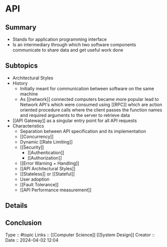 # API

## Summary
- Stands for application programming interface
- Is an intermediary through which two software components communicate to share data and get useful work done
## Subtopics
- Architectural Styles
- History
	- Initially meant for communication between software on the same machine
	- As [[network]] connected computers became more popular lead to Network API's which were consumed using [[RPC]] which are action oriented procedure calls where the client passes the function names and required arguments to the server to retrieve data
- [[API Gateway]] as a singular entry point for all API requests
- Characteristics
	- Separation between API specification and its implementation
	- [[Concurrency]]
	- Dynamic [[Rate Limiting]]
	- [[Security]]
		- [[Authentication]]
		- [[Authorization]]
	- [[Error Warning + Handling]]
	- [[API Architectural Styles]]
	- [[Stateless]] or [[Stateful]]
	- User adoption
	- [[Fault Tolerance]]
	- [[API Performance measurement]]

## Details

## Conclusion


Type :: #topic
Links :: [[Computer Science]] [[System Design]]
Creator ::
Date ::  2024-04-02 12:04